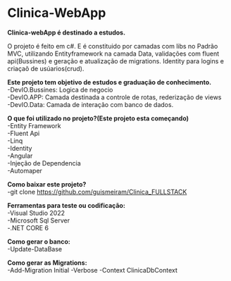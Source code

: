 # Clinica-WebApp

<b>Clinica-webApp é destinado a estudos.</b><br>

O projeto é feito em c#. E é constituido por camadas com libs no Padrão MVC, utilizando Entityframework na camada Data, validações com fluent api(Bussines)
e geração e atualização de migrations. Identity para logins e criaçaõ de usúarios(crud). 

<b>Este projeto tem objetivo de estudos e graduação de conhecimento.</b><br>
-DevIO.Bussines: Logica de negocio<br>
-DevIO.APP: Camada destinada a controle de rotas, rederização de views<br>
-DevIO.Data: Camada de interação com banco de dados.<br>

<b>O que foi utilizado no projeto?(Este projeto esta começando)</b><br>
-Entity Framework<br>
-Fluent Api<br>
-Linq<br>
-Identity<br>
-Angular<br>
-Injeção de Dependencia<br>
-Automaper<br>

<b>Como baixar este projeto?</b><br>
-git clone https://github.com/guismeiram/Clinica_FULLSTACK<br>

<b>Ferramentas para teste ou codificação:</b><br>
-Visual Studio 2022<br>
-Microsoft Sql Server<br>
-.NET CORE 6

<b>Como gerar o banco:</b><br>
-Update-DataBase

<b>Como gerar as Migrations:</b><br>
-Add-Migration Initial -Verbose -Context ClinicaDbContext
